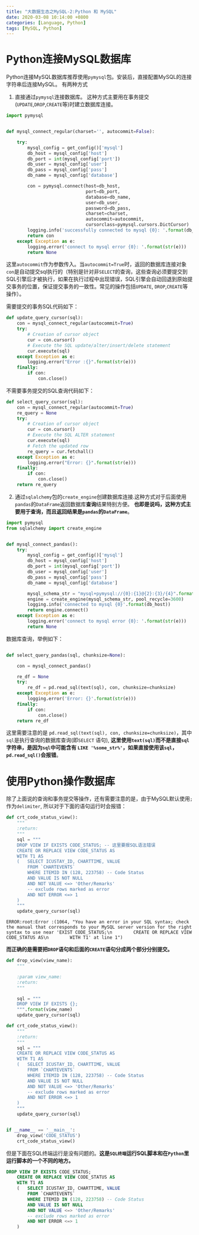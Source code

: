 ```yaml
---
title: "大数据生态之MySQL-2:Python 和 MySQL"
date: 2020-03-08 10:14:00 +0800
categories: [Language, Python]
tags: [MySQL, Python]
---
```


# Python连接MySQL数据库
Python连接MySQL数据库推荐使用`pymysql`包。安装后，直接配置MySQL的连接字符串后连接MySQL。 有两种方式

1. 直接通过`pymysql`连接数据库。 这种方式主要用在事务提交(`UPDATE`,`DROP`,`CREATE`等)时建立数据库连接。

```python
import pymysql


def mysql_connect_regular(charset='', autocommit=False):

    try:
        mysql_config = get_config()['mysql']
        db_host = mysql_config['host']
        db_port = int(mysql_config['port'])
        db_user = mysql_config['user']
        db_pass = mysql_config['pass']
        db_name = mysql_config['database']

        con = pymysql.connect(host=db_host,
                              port=db_port,
                              database=db_name,
                              user=db_user,
                              password=db_pass,
                              charset=charset,
                              autocommit=autocommit,
                              cursorclass=pymysql.cursors.DictCursor)
        logging.info('successfully connected to mysql {0}: '.format(db_host))
        return con
    except Exception as e:
        logging.error('connect to mysql error {0}: '.format(str(e)))
        return None
```

这里`autocommit`作为参数传入。当`autocommit=True`时，返回的数据库连接对象`con`是自动提交sql执行的（特别是针对非`SELECT`的查询，这些查询必须要提交到SQL引擎后才被执行，如果在执行过程中出现错误，SQL引擎会自动回退到原始提交事务的位置，保证提交事务的一致性。常见的操作包括`UPDATE`, `DROP`,`CREATE`等操作）。

需要提交的事务SQL代码如下：
```python
def update_query_cursor(sql):
    con = mysql_connect_regular(autocommit=True)
    try:
        # Creation of cursor object
        cur = con.cursor()
        # Execute the SQL update/alter/insert/delete statement
        cur.execute(sql)
    except Exception as e:
        logging.error("Error :{}".format(str(e)))
    finally:
        if con:
            con.close()
```

不需要事务提交的SQL查询代码如下：
```python
def select_query_cursor(sql):
    con = mysql_connect_regular(autocommit=True)
    re_query = None
    try:
        # Creation of cursor object
        cur = con.cursor()
        # Execute the SQL ALTER statement
        cur.execute(sql)
        # Fetch the updated row
        re_query = cur.fetchall()
    except Exception as e:
        logging.error("Error: {}".format(str(e)))
    finally:
        if con:
            con.close()
    return re_query
```

2. 通过`sqlalchemy`包的`create_engine`创建数据库连接.这种方式对于后面使用`pandas`的`DataFrame`返回数据库**查询**结果特别方便。 **也即是说吗，这种方式主要用于查询，而且返回结果是`pandas`的`DataFrame`**。

```python
import pymysql
from sqlalchemy import create_engine


def mysql_connect_pandas():
    try:
        mysql_config = get_config()['mysql']
        db_host = mysql_config['host']
        db_port = int(mysql_config['port'])
        db_user = mysql_config['user']
        db_pass = mysql_config['pass']
        db_name = mysql_config['database']

        mysql_schema_str = "mysql+pymysql://{0}:{1}@{2}:{3}/{4}".format(db_user, db_pass, db_host, db_port, db_name)
        engine = create_engine(mysql_schema_str, pool_recycle=3600)
        logging.info('connected to mysql {0}'.format(db_host))
        return engine.connect()
    except Exception as e:
        logging.error('connect to mysql error {0}: '.format(str(e)))
        return None
```

数据库查询，举例如下：
```python

def select_query_pandas(sql, chunksize=None):

    con = mysql_connect_pandas()

    re_df = None
    try:
        re_df = pd.read_sql(text(sql), con, chunksize=chunksize)
    except Exception as e:
        logging.error('Error: {}'.format(str(e)))
    finally:
        if con:
            con.close()
    return re_df
```
这里需要注意的是 `pd.read_sql(text(sql), con, chunksize=chunksize)`，其中`sql`是执行查询的数据库查询(即`SELECT`  语句), **这里使用`text(sql)`而不是直接`sql`字符串，是因为`sql`中可能含有 `LIKE '%some_str%'`，如果直接使用该`sql`， `pd.read_sql()`会报错**。

# 使用Python操作数据库

除了上面说的查询和事务提交等操作，还有需要注意的是，由于MySQL默认使用`;`作为`delimiter`, 所以对于下面的语句运行时会报错：
```python
def crt_code_status_view():
    """
    :return:
    """
    sql = """
    DROP VIEW IF EXISTS CODE_STATUS; -- 这里要报SQL语法错误
    CREATE OR REPLACE VIEW CODE_STATUS AS
    WITH T1 AS
    (   SELECT ICUSTAY_ID, CHARTTIME, VALUE
        FROM `CHARTEVENTS`
        WHERE ITEMID IN (128, 223758) -- Code Status
        AND VALUE IS NOT NULL
        AND NOT VALUE <=> 'Other/Remarks'
        -- exclude rows marked as error
        AND NOT ERROR <=> 1 
    )
    """
    update_query_cursor(sql)
```
```
ERROR:root:Error :(1064, "You have an error in your SQL syntax; check the manual that corresponds to your MySQL server version for the right syntax to use near 'EXIST CODE_STATUS;\n        CREATE OR REPLACE VIEW CODE_STATUS AS\n        WITH T1' at line 1")
```

**而正确的是需要把`DROP`语句和后面的`CREATE`语句分成两个部分分别提交。**

```python
def drop_view(view_name):
    """

    :param view_name:
    :return:
    """

    sql = """
    DROP VIEW IF EXISTS {};
    """.format(view_name)
    update_query_cursor(sql)

def crt_code_status_view():
    """
    :return:
    """
    sql = """
    CREATE OR REPLACE VIEW CODE_STATUS AS
    WITH T1 AS
    (   SELECT ICUSTAY_ID, CHARTTIME, VALUE
        FROM `CHARTEVENTS`
        WHERE ITEMID IN (128, 223758) -- Code Status
        AND VALUE IS NOT NULL
        AND NOT VALUE <=> 'Other/Remarks'
        -- exclude rows marked as error
        AND NOT ERROR <=> 1 
    )
    """
    update_query_cursor(sql)


if __name__ == '__main__':
    drop_view('CODE_STATUS')
    crt_code_status_view()

```

但是下面在SQL终端运行是没有问题的。**这是`SQL终端`运行SQL脚本和在`Python`里运行脚本的一个不同的地方。**

```sql
DROP VIEW IF EXISTS CODE_STATUS; 
    CREATE OR REPLACE VIEW CODE_STATUS AS
    WITH T1 AS
    (   SELECT ICUSTAY_ID, CHARTTIME, VALUE
        FROM `CHARTEVENTS`
        WHERE ITEMID IN (128, 223758) -- Code Status
        AND VALUE IS NOT NULL
        AND NOT VALUE <=> 'Other/Remarks'
        -- exclude rows marked as error
        AND NOT ERROR <=> 1 
    )
```

